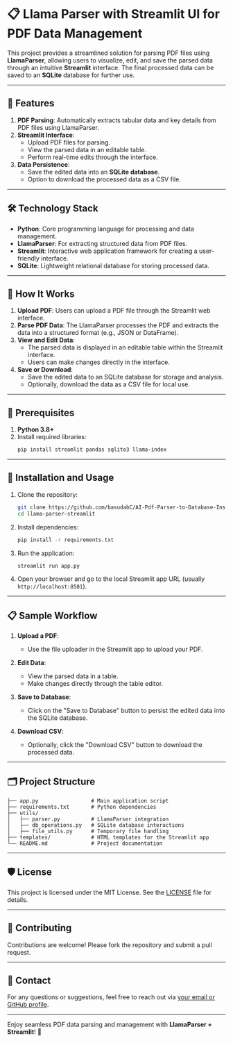 # 📋 Llama Parser with Streamlit UI for PDF Data Management

This project provides a streamlined solution for parsing PDF files using **LlamaParser**, allowing users to visualize, edit, and save the parsed data through an intuitive **Streamlit** interface. The final processed data can be saved to an **SQLite** database for further use.

---

## 🎯 Features

1. **PDF Parsing**: Automatically extracts tabular data and key details from PDF files using LlamaParser.
2. **Streamlit Interface**:
   - Upload PDF files for parsing.
   - View the parsed data in an editable table.
   - Perform real-time edits through the interface.
3. **Data Persistence**:
   - Save the edited data into an **SQLite database**.
   - Option to download the processed data as a CSV file.

---

## 🛠️ Technology Stack

- **Python**: Core programming language for processing and data management.
- **LlamaParser**: For extracting structured data from PDF files.
- **Streamlit**: Interactive web application framework for creating a user-friendly interface.
- **SQLite**: Lightweight relational database for storing processed data.

---

## 🚀 How It Works

1. **Upload PDF**: Users can upload a PDF file through the Streamlit web interface.
2. **Parse PDF Data**: The LlamaParser processes the PDF and extracts the data into a structured format (e.g., JSON or DataFrame).
3. **View and Edit Data**:
   - The parsed data is displayed in an editable table within the Streamlit interface.
   - Users can make changes directly in the interface.
4. **Save or Download**:
   - Save the edited data to an SQLite database for storage and analysis.
   - Optionally, download the data as a CSV file for local use.

---

## 🧰 Prerequisites

1. **Python 3.8+**
2. Install required libraries:
   ```bash
   pip install streamlit pandas sqlite3 llama-index
   ```

---

## 🔧 Installation and Usage

1. Clone the repository:
   ```bash
   git clone https://github.com/basudabC/AI-Pdf-Parser-to-Database-Insert.git
   cd llama-parser-streamlit
   ```

2. Install dependencies:
   ```bash
   pip install -r requirements.txt
   ```

3. Run the application:
   ```bash
   streamlit run app.py
   ```

4. Open your browser and go to the local Streamlit app URL (usually `http://localhost:8501`).

---

## 📋 Sample Workflow

1. **Upload a PDF**:
   - Use the file uploader in the Streamlit app to upload your PDF.
   
2. **Edit Data**:
   - View the parsed data in a table.
   - Make changes directly through the table editor.

3. **Save to Database**:
   - Click on the "Save to Database" button to persist the edited data into the SQLite database.

4. **Download CSV**:
   - Optionally, click the "Download CSV" button to download the processed data.

---

## 🗂️ Project Structure

```
├── app.py                 # Main application script
├── requirements.txt       # Python dependencies
├── utils/
│   ├── parser.py          # LlamaParser integration
│   ├── db_operations.py   # SQLite database interactions
│   ├── file_utils.py      # Temporary file handling
├── templates/             # HTML templates for the Streamlit app
└── README.md              # Project documentation
```

---

## 🛡️ License

This project is licensed under the MIT License. See the [LICENSE](LICENSE) file for details.

---

## 🤝 Contributing

Contributions are welcome! Please fork the repository and submit a pull request.

---

## 📧 Contact

For any questions or suggestions, feel free to reach out via [your email or GitHub profile](https://github.com/your-username).

---

Enjoy seamless PDF data parsing and management with **LlamaParser + Streamlit**! 🌟

